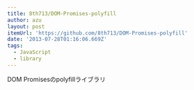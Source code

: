 ```yaml
---
title: 8th713/DOM-Promises-polyfill
author: azu
layout: post
itemUrl: 'https://github.com/8th713/DOM-Promises-polyfill'
date: '2013-07-28T01:16:06.669Z'
tags:
  - JavaScript
  - library
---
```

DOM Promisesのpolyfillライブラリ
